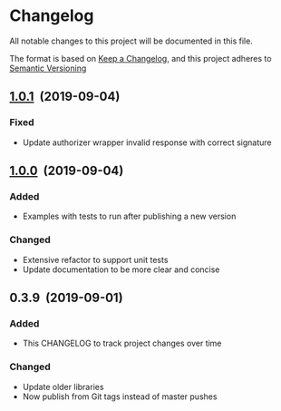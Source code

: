 # Changelog

All notable changes to this project will be documented in this file.

The format is based on [Keep a Changelog](http://keepachangelog.com/en/1.0.0/), and this project adheres to [Semantic Versioning](http://semver.org/spec/v2.0.0.html)

## [1.0.1]&nbsp;&nbsp;(2019-09-04)

### Fixed

- Update authorizer wrapper invalid response with correct signature

## [1.0.0]&nbsp;&nbsp;(2019-09-04)

### Added

- Examples with tests to run after publishing a new version

### Changed

- Extensive refactor to support unit tests
- Update documentation to be more clear and concise

## 0.3.9&nbsp;&nbsp;(2019-09-01)

### Added

- This CHANGELOG to track project changes over time

### Changed

- Update older libraries
- Now publish from Git tags instead of master pushes

[1.0.1]: https://github.com/manwaring/lambda-wrapper/compare/v1.0.0...v1.0.1
[1.0.0]: https://github.com/manwaring/lambda-wrapper/compare/v0.3.8...v1.0.0
